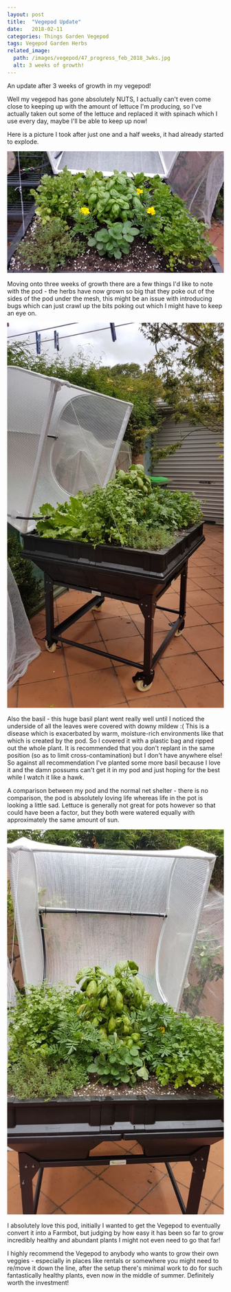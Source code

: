 ```yaml
---
layout: post
title:  "Vegepod Update"
date:   2018-02-11
categories: Things Garden Vegepod
tags: Vegepod Garden Herbs
related_image: 
  path: /images/vegepod/47_progress_feb_2018_3wks.jpg
  alt: 3 weeks of growth!
---
```


An update after 3 weeks of growth in my vegepod!

<!--more-->

Well my vegepod has gone absolutely NUTS, I actually can't even come close to keeping up with the amount of lettuce I'm producing, so I've actually taken out some of the lettuce and replaced it with spinach which I use every day, maybe I'll be able to keep up now!

Here is a picture I took after just one and a half weeks, it had already started to explode.

![1 and a half weeks of growth](/images/vegepod/46_1_half_week_progress.jpg)

Moving onto three weeks of growth there are a few things I'd like to note with the pod - the herbs have now grown so big that they poke out of the sides of the pod under the mesh, this might be an issue with introducing bugs which can just crawl up the bits poking out which I might have to keep an eye on.

![3 weeks of growth - side view](/images/vegepod/48_progress_feb_2018_3wks.jpg)

Also the basil - this huge basil plant went really well until I noticed the underside of all the leaves were covered with downy mildew :( This is a disease which is exacerbated by warm, moisture-rich environments like that which is created by the pod. So I covered it with a plastic bag and ripped out the whole plant. It is recommended that you don't replant in the same position (so as to limit cross-contamination) but I don't have anywhere else! So against all recommendation I've planted some more basil because I love it and the damn possums can't get it in my pod and just hoping for the best while I watch it like a hawk.

A comparison between my pod and the normal net shelter - there is no comparison, the pod is absolutely loving life whereas life in the pot is looking a little sad. Lettuce is generally not great for pots however so that could have been a factor, but they both were watered equally with approximately the same amount of sun.

![3 weeks of growth!](/images/vegepod/47_progress_feb_2018_3wks.jpg)

I absolutely love this pod, initially I wanted to get the Vegepod to eventually convert it into a Farmbot, but judging by how easy it has been so far to grow incredibly healthy and abundant plants I might not even need to go that far! 

I highly recommend the Vegepod to anybody who wants to grow their own veggies - especially in places like rentals or somewhere you might need to re/move it down the line, after the setup there's minimal work to do for such fantastically healthy plants, even now in the middle of summer. Definitely worth the investment!